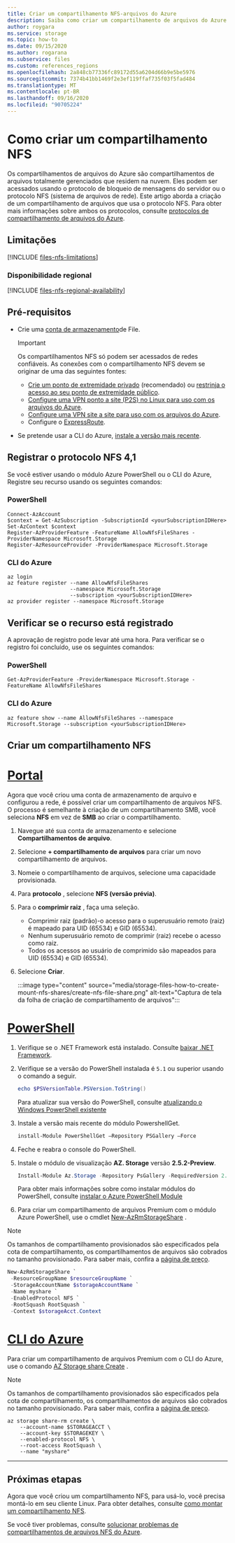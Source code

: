 ```yaml
---
title: Criar um compartilhamento NFS-arquivos do Azure
description: Saiba como criar um compartilhamento de arquivos do Azure que pode ser montado usando o protocolo de sistema de arquivos de rede.
author: roygara
ms.service: storage
ms.topic: how-to
ms.date: 09/15/2020
ms.author: rogarana
ms.subservice: files
ms.custom: references_regions
ms.openlocfilehash: 2a848cb77336fc89172d55a6204d66b9e5be5976
ms.sourcegitcommit: 7374b41bb1469f2e3ef119ffaf735f03f5fad484
ms.translationtype: MT
ms.contentlocale: pt-BR
ms.lasthandoff: 09/16/2020
ms.locfileid: "90705224"
---
```

# <a name="how-to-create-an-nfs-share"></a>Como criar um compartilhamento NFS

Os compartilhamentos de arquivos do Azure são compartilhamentos de arquivos totalmente gerenciados que residem na nuvem. Eles podem ser acessados usando o protocolo de bloqueio de mensagens do servidor ou o protocolo NFS (sistema de arquivos de rede). Este artigo aborda a criação de um compartilhamento de arquivos que usa o protocolo NFS. Para obter mais informações sobre ambos os protocolos, consulte [protocolos de compartilhamento de arquivos do Azure](storage-files-compare-protocols.md).

## <a name="limitations"></a>Limitações

[!INCLUDE [files-nfs-limitations](../../../includes/files-nfs-limitations.md)]

### <a name="regional-availability"></a>Disponibilidade regional

[!INCLUDE [files-nfs-regional-availability](../../../includes/files-nfs-regional-availability.md)]

## <a name="prerequisites"></a>Pré-requisitos

- Crie uma [conta de armazenamento](storage-how-to-create-premium-fileshare.md)de File.

    > [!IMPORTANT]
    > Os compartilhamentos NFS só podem ser acessados de redes confiáveis. As conexões com o compartilhamento NFS devem se originar de uma das seguintes fontes:

    - [Crie um ponto de extremidade privado](storage-files-networking-endpoints.md#create-a-private-endpoint) (recomendado) ou [restrinja o acesso ao seu ponto de extremidade público](storage-files-networking-endpoints.md#restrict-public-endpoint-access).
    - [Configure uma VPN ponto a site (P2S) no Linux para uso com os arquivos do Azure](storage-files-configure-p2s-vpn-linux.md).
    - [Configure uma VPN site a site para uso com os arquivos do Azure](storage-files-configure-s2s-vpn.md).
    - Configure o [ExpressRoute](../../expressroute/expressroute-introduction.md).
- Se pretende usar a CLI do Azure, [instale a versão mais recente](https://docs.microsoft.com/cli/azure/install-azure-cli?view=azure-cli-latest).

## <a name="register-the-nfs-41-protocol"></a>Registrar o protocolo NFS 4,1

Se você estiver usando o módulo Azure PowerShell ou o CLI do Azure, Registre seu recurso usando os seguintes comandos:

### <a name="powershell"></a>PowerShell

```azurepowershell
Connect-AzAccount
$context = Get-AzSubscription -SubscriptionId <yourSubscriptionIDHere>
Set-AzContext $context
Register-AzProviderFeature -FeatureName AllowNfsFileShares -ProviderNamespace Microsoft.Storage
Register-AzResourceProvider -ProviderNamespace Microsoft.Storage
```

### <a name="azure-cli"></a>CLI do Azure

```azurecli
az login
az feature register --name AllowNfsFileShares
                    --namespace Microsoft.Storage
                    --subscription <yourSubscriptionIDHere>
az provider register --namespace Microsoft.Storage
```

## <a name="verify-that-the-feature-is-registered"></a>Verificar se o recurso está registrado

A aprovação de registro pode levar até uma hora. Para verificar se o registro foi concluído, use os seguintes comandos:

### <a name="powershell"></a>PowerShell

```azurepowershell
Get-AzProviderFeature -ProviderNamespace Microsoft.Storage -FeatureName AllowNfsFileShares
```

### <a name="azure-cli"></a>CLI do Azure

```azurecli
az feature show --name AllowNfsFileShares --namespace Microsoft.Storage --subscription <yourSubscriptionIDHere>
```

## <a name="create-an-nfs-share"></a>Criar um compartilhamento NFS

# <a name="portal"></a>[Portal](#tab/azure-portal)

Agora que você criou uma conta de armazenamento de arquivo e configurou a rede, é possível criar um compartilhamento de arquivos NFS. O processo é semelhante à criação de um compartilhamento SMB, você seleciona **NFS** em vez de **SMB** ao criar o compartilhamento.

1. Navegue até sua conta de armazenamento e selecione **Compartilhamentos de arquivo**.
1. Selecione **+ compartilhamento de arquivos** para criar um novo compartilhamento de arquivos.
1. Nomeie o compartilhamento de arquivos, selecione uma capacidade provisionada.
1. Para **protocolo** , selecione **NFS (versão prévia)**.
1. Para o **comprimir raiz** , faça uma seleção.

    - Comprimir raiz (padrão)-o acesso para o superusuário remoto (raiz) é mapeado para UID (65534) e GID (65534).
    - Nenhum superusuário remoto de comprimir (raiz) recebe o acesso como raiz.
    - Todos os acessos ao usuário de comprimido são mapeados para UID (65534) e GID (65534).
    
1. Selecione **Criar**.

    :::image type="content" source="media/storage-files-how-to-create-mount-nfs-shares/create-nfs-file-share.png" alt-text="Captura de tela da folha de criação de compartilhamento de arquivos":::

# <a name="powershell"></a>[PowerShell](#tab/azure-powershell)

1. Verifique se o .NET Framework está instalado. Consulte [baixar .NET Framework](https://dotnet.microsoft.com/download/dotnet-framework).
 
1. Verifique se a versão do PowerShell instalada é `5.1` ou superior usando o comando a seguir.    

   ```powershell
   echo $PSVersionTable.PSVersion.ToString() 
   ```
    
   Para atualizar sua versão do PowerShell, consulte [atualizando o Windows PowerShell existente](https://docs.microsoft.com/powershell/scripting/install/installing-windows-powershell?view=powershell-6#upgrading-existing-windows-powershell)
    
1. Instale a versão mais recente do módulo PowershellGet.

   ```powershell
   install-Module PowerShellGet –Repository PSGallery –Force  
   ```

1. Feche e reabra o console do PowerShell.

1. Instale o módulo de visualização **AZ. Storage** versão **2.5.2-Preview**.

   ```powershell
   Install-Module Az.Storage -Repository PsGallery -RequiredVersion 2.5.2-preview -AllowClobber -AllowPrerelease -Force  
   ```

   Para obter mais informações sobre como instalar módulos do PowerShell, consulte [instalar o Azure PowerShell Module](https://docs.microsoft.com/powershell/azure/install-az-ps?view=azps-3.0.0)
   
1. Para criar um compartilhamento de arquivos Premium com o módulo Azure PowerShell, use o cmdlet [New-AzRmStorageShare](/powershell/module/az.storage/new-azrmstorageshare) .

> [!NOTE]
> Os tamanhos de compartilhamento provisionados são especificados pela cota de compartilhamento, os compartilhamentos de arquivos são cobrados no tamanho provisionado. Para saber mais, confira a [página de preço](https://azure.microsoft.com/pricing/details/storage/files/).

  ```powershell
  New-AzRmStorageShare `
   -ResourceGroupName $resourceGroupName `
   -StorageAccountName $storageAccountName `
   -Name myshare `
   -EnabledProtocol NFS `
   -RootSquash RootSquash `
   -Context $storageAcct.Context
  ```

# <a name="azure-cli"></a>[CLI do Azure](#tab/azure-cli)

Para criar um compartilhamento de arquivos Premium com o CLI do Azure, use o comando [AZ Storage share Create](/cli/azure/storage/share-rm) .

> [!NOTE]
> Os tamanhos de compartilhamento provisionados são especificados pela cota de compartilhamento, os compartilhamentos de arquivos são cobrados no tamanho provisionado. Para saber mais, confira a [página de preço](https://azure.microsoft.com/pricing/details/storage/files/).

```azurecli-interactive
az storage share-rm create \
    --account-name $STORAGEACCT \
    --account-key $STORAGEKEY \
    --enabled-protocol NFS \
    --root-access RootSquash \
    --name "myshare" 
```
---

## <a name="next-steps"></a>Próximas etapas

Agora que você criou um compartilhamento NFS, para usá-lo, você precisa montá-lo em seu cliente Linux. Para obter detalhes, consulte [como montar um compartilhamento NFS](storage-files-how-to-mount-nfs-shares.md).

Se você tiver problemas, consulte [solucionar problemas de compartilhamentos de arquivos NFS do Azure](storage-troubleshooting-files-nfs.md).